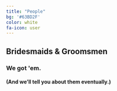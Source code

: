 ```yaml
---
title: "People"
bg: '#63BD2F'
color: white
fa-icon: user
---
```


## Bridesmaids & Groomsmen

### We got 'em.

#### (And we’ll tell you about them eventually.)


<!--

<table width="100%" align="center" style="table-layout: fixed;">
  <tr align="center">
    <td><img src="" alt="Hilary Brazeal, Chief Disaster Creator"></td>
    <td><img src="" alt="Amanda Melchor, Real-Life Librarian"></td>
    <td><img src="" alt="Katie Marks, Literally Awesome"></td>
  </tr>
  <tr align="center">
    <td><p><b>Hilary Brazeal</b><br><small></small></p></td>
    <td><p><b>Amanda Melchor</b><br><small></small></p></td>
    <td><p><b>Katie Marks</b><br><small></small></p></td>
  </tr>
  <tr align="center"><td colspan="3"><hr></td></tr>
    <tr align="center">
    <td><img src=""></td>c
    <td><img src=""></td>
    <td><img src=""></td>
  </tr>
  <tr align="center">
    <td><p><b>Sanya Desai</b><br><small></small></p></td>
    <td><p><b>Kavita Joshi</b><br><small></small></p></td>
    <td><p><b>Katherine Semenkovich</b><br><small></small></p></td>
  </tr>
</table>


-------------------------


<table width="100%" align="center" style="table-layout: fixed;">
  <tr align="center">
    <td><img src="" alt="Charles Lin, Belligerent"></td>
    <td><img src="" alt="Unindicted Co-conspirator"></td>
    <td><img src="" alt="Optically Excited"></td>
  </tr>
  <tr align="center">
    <td><p><b>Charles Lin</b><br><small></small></p></td>
    <td><p><b>David Germain</b><br><small></small></p></td>
    <td><p><b>Joe Planer</b><br><small></small></p></td>
  </tr>
  <tr align="center"><td colspan="3"><hr></td></tr>
    <tr align="center">
    <td><img src="" alt="Aaron Mintz, Sleep Deprived"></td>
    <td><img src="" alt="Michael McGraw-Herdeg, Panda Aficionado"></td>
    <td><img src="" alt="Alex Skebba, Killer of Wildlife"></td>
  </tr>
  <tr align="center">
    <td><p><b>Aaron Mintz</b><br><small></small></p></td>
    <td><p><b>Michael McGraw-Herdeg</b><br><small></small></p></td>
    <td><p><b>Alex Skebba</b><br><small></small></p></td>
  </tr>
</table>

-->